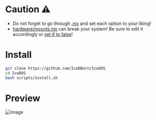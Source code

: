 # Caution ⚠️

- Do not forget to go through [.nix](https://github.com/IceDBorn/IceDOS/blob/main/.nix) and set each option to your liking!
- [hardware/mounts.nix](https://github.com/IceDBorn/IceDOS/blob/main/hardware/mounts.nix) can break your system! Be sure to edit it accordingly or [set if to false](https://github.com/IceDBorn/IceDOS/blob/087d7884d501f5660e8368ed349561c2d83ddf04/.nix#L310)!

# Install

```bash
git clone https://github.com/IceDBorn/IceDOS
cd IceDOS
bash scripts/install.sh
```

# Preview

![image](https://github.com/IceDBorn/IceDOS/assets/51162078/80e89e81-9a2a-4ca6-807c-91d925204a8a)
